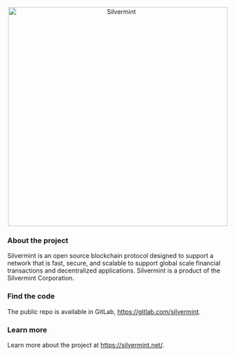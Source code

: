 <p align="center">
  <a href="https://silvermint.net">
    <img alt="Silvermint" src="https://user-images.githubusercontent.com/29310039/201222271-7f78b8d8-43bd-4627-8c9f-f65a1dfce06a.png" width="500" />
  </a>
</p>

### About the project
Silvermint is an open source blockchain protocol designed to support a network that is fast, secure, and scalable to support global scale financial transactions and decentralized applications. Silvermint is a product of the Silvermint Corporation.

### Find the code
The public repo is available in GitLab, https://gitlab.com/silvermint.

### Learn more
Learn more about the project at https://silvermint.net/.

